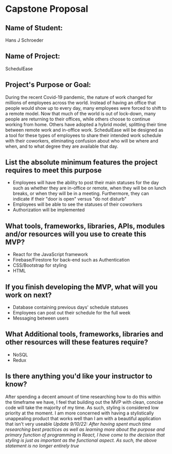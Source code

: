 # Capstone Proposal
## Name of Student:
Hans J Schroeder

## Name of Project:
SchedulEase

## Project's Purpose or Goal:
During the recent Covid-19 pandemic, the nature of work changed for millions of employees across the world. Instead of having an office that people would show up to every day, many employees were forced to shift to a remote model. Now that much of the world is out of lock-down, many people are returning to their offices, while others choose to continue working from home. Others have adopted a hybrid model, splitting their time between remote work and in-office work. SchedulEase will be designed as a tool for these types of employees to share their intended work schedule with their coworkers, eliminating confusion about who will be where and when, and to what degree they are available that day.  

## List the absolute minimum features the project requires to meet this purpose
- Employees will have the ability to post their main statuses for the day such as whether they are in-office or remote, when they will be on lunch breaks, or when they will be in a meeting. Furthermore, they can indicate if their "door is open" versus "do not disturb"
- Employees will be able to see the statuses of their coworkers
- Authorization will be implemented

## What tools, frameworks, libraries, APIs, modules and/or resources will you use to create this MVP?
- React for the JavaScript framework
- Firebase/Firestore for back-end such as Authentication
- CSS/Bootstrap for styling
- HTML

## If you finish developing the MVP, what will you work on next? 
- Database containing previous days' schedule statuses
- Employees can post out their schedule for the full week
- Messaging between users

## What Additional tools, frameworks, libraries and other resources will these features require?
- NoSQL
- Redux

## Is there anything you'd like your instructor to know? 
After spending a decent amount of time researching how to do this within the timeframe we have, I feel that building out the MVP with clean, concise code will take the majority of my time. As such, styling is considered low priority at the moment. I am more concerned with having a stylistically unappealing product that works well than I am with a beautiful application that isn't very useable 
*Update 9/10/22: After having spent much time researching best practices as well as learning more about the purpose and primary function of programming in React, I have come to the decision that styling is just as important as the functional aspect. As such, the above statement is no longer entirely true*
